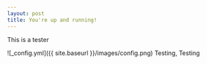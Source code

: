 ```yaml
---
layout: post
title: You're up and running!
---
```


This is a tester

![_config.yml]({{ site.baseurl }}/images/config.png)
Testing, Testing
